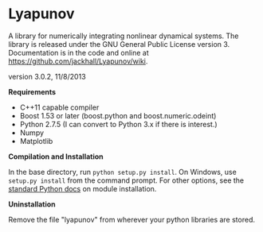 Lyapunov
========

A library for numerically integrating nonlinear dynamical systems. 
The library is released under the GNU General Public License version 3.
Documentation is in the code and online at https://github.com/jackhall/Lyapunov/wiki.

version 3.0.2, 11/8/2013

**Requirements**

* C++11 capable compiler
* Boost 1.53 or later (boost.python and boost.numeric.odeint)
* Python 2.7.5 (I can convert to Python 3.x if there is interest.)
* Numpy
* Matplotlib


**Compilation and Installation**

In the base directory, run `python setup.py install`. 
On Windows, use `setup.py install` from the command prompt.
For other options, see the [standard Python docs](http://docs.python.org/2/install/index.html#install-index) on module installation.


**Uninstallation**

Remove the file "lyapunov" from wherever your python libraries are stored. 
